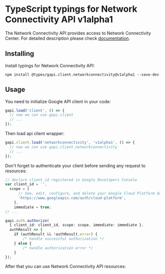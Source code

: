 # TypeScript typings for Network Connectivity API v1alpha1

The Network Connectivity API provides access to Network Connectivity Center.
For detailed description please check [documentation](https://cloud.google.com/network-connectivity/docs).

## Installing

Install typings for Network Connectivity API:

```
npm install @types/gapi.client.networkconnectivity@v1alpha1 --save-dev
```

## Usage

You need to initialize Google API client in your code:

```typescript
gapi.load('client', () => {
  // now we can use gapi.client
  // ...
});
```

Then load api client wrapper:

```typescript
gapi.client.load('networkconnectivity', 'v1alpha1', () => {
  // now we can use gapi.client.networkconnectivity
  // ...
});
```

Don't forget to authenticate your client before sending any request to resources:

```typescript
// declare client_id registered in Google Developers Console
var client_id = '',
  scope = [ 
      // See, edit, configure, and delete your Google Cloud Platform data
      'https://www.googleapis.com/auth/cloud-platform',
    ],
    immediate = true;
// ...

gapi.auth.authorize(
  { client_id: client_id, scope: scope, immediate: immediate },
  authResult => {
    if (authResult && !authResult.error) {
        /* handle successful authorization */
    } else {
        /* handle authorization error */
    }
});
```

After that you can use Network Connectivity API resources:

```typescript
```
